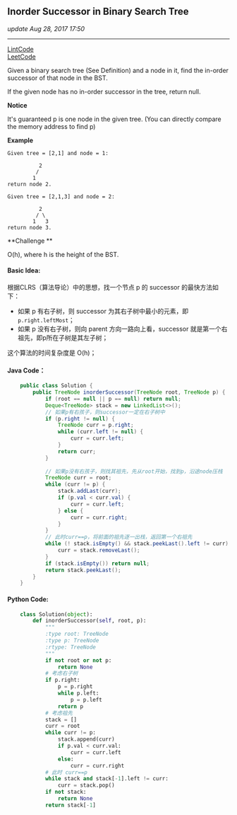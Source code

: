 ## Inorder Successor in Binary Search Tree
_update Aug 28, 2017  17:50_

---
[LintCode](http://www.lintcode.com/en/problem/inorder-successor-in-binary-search-tree/)  
[LeetCode](https://leetcode.com/problems/inorder-successor-in-bst/description/)

Given a binary search tree (See Definition) and a node in it, find the in-order successor of that node in the BST.

If the given node has no in-order successor in the tree, return null.

**Notice**

It's guaranteed p is one node in the given tree. (You can directly compare the memory address to find p)

**Example**

    Given tree = [2,1] and node = 1:
    
              2
             /
            1
    return node 2.
    
    Given tree = [2,1,3] and node = 2:
    
              2
             / \
            1   3
    return node 3.

**Challenge **

O(h), where h is the height of the BST.

#### Basic Idea:
根据CLRS（算法导论）中的思想，找一个节点 p 的 successor 的最快方法如下：
-  如果 p 有右子树，则 successor 为其右子树中最小的元素，即 `p.right.leftMost`；
-  如果 p 没有右子树，则向 parent 方向一路向上看，successor 就是第一个右祖先，即p所在子树是其左子树；

这个算法的时间复杂度是 O(h)；

#### Java Code：
```java
    public class Solution {
        public TreeNode inorderSuccessor(TreeNode root, TreeNode p) {
            if (root == null || p == null) return null;
            Deque<TreeNode> stack = new LinkedList<>();
            // 如果p有右孩子，则successor一定在右子树中
            if (p.right != null) {
                TreeNode curr = p.right;
                while (curr.left != null) {
                    curr = curr.left;
                }
                return curr;
            }
            
            // 如果p没有右孩子，则找其祖先，先从root开始，找到p，沿途node压栈
            TreeNode curr = root;
            while (curr != p) {
                stack.addLast(curr);
                if (p.val < curr.val) {
                    curr = curr.left;
                } else {
                    curr = curr.right;
                }
            }
            // 此时curr==p，将前面的祖先逐一出栈，返回第一个右祖先
            while (! stack.isEmpty() && stack.peekLast().left != curr) {
                curr = stack.removeLast();
            }
            if (stack.isEmpty()) return null;
            return stack.peekLast();
        }
    }
```
#### Python Code:
```python
    class Solution(object):
        def inorderSuccessor(self, root, p):
            """
            :type root: TreeNode
            :type p: TreeNode
            :rtype: TreeNode
            """
            if not root or not p:
                return None
            # 考虑右子树
            if p.right:
                p = p.right
                while p.left:
                    p = p.left
                return p
            # 考虑祖先
            stack = []
            curr = root
            while curr != p:
                stack.append(curr)
                if p.val < curr.val:
                    curr = curr.left
                else:
                    curr = curr.right
            # 此时 curr==p
            while stack and stack[-1].left != curr:
                curr = stack.pop()
            if not stack:
                return None
            return stack[-1]
```

    
